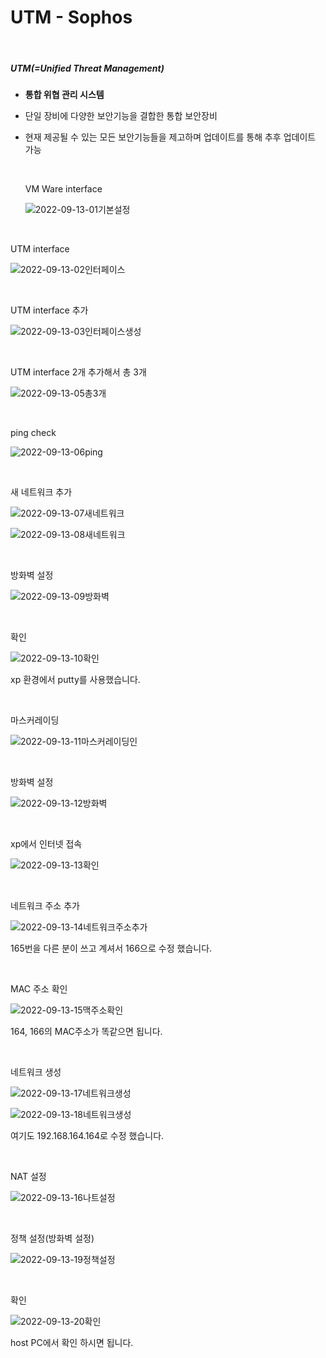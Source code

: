 # UTM - Sophos

<br>

##### UTM(=Unified Threat Management)

- **통합 위협 관리 시스템**

- 단일 장비에 다양한 보안기능을 결합한 통합 보안장비

- 현재 제공될 수 있는 모든 보안기능들을 제고하며 업데이트를 통해 추후 업데이트 가능

  <br>

  VM Ware interface

  ![2022-09-13-01기본설정](../images/2022-09-13-UTMSophos/2022-09-13-01기본설정.PNG)

<br>

UTM interface

![2022-09-13-02인터페이스](../images/2022-09-13-UTMSophos/2022-09-13-02인터페이스.PNG)

<br>

UTM interface 추가

![2022-09-13-03인터페이스생성](../images/2022-09-13-UTMSophos/2022-09-13-03인터페이스생성.PNG)

<br>

UTM interface 2개 추가해서 총 3개

![2022-09-13-05총3개](../images/2022-09-13-UTMSophos/2022-09-13-05총3개.PNG)

<br>

ping check

![2022-09-13-06ping](../images/2022-09-13-UTMSophos/2022-09-13-06ping.PNG)

<br>

새 네트워크 추가

![2022-09-13-07새네트워크](../images/2022-09-13-UTMSophos/2022-09-13-07새네트워크.PNG)

![2022-09-13-08새네트워크](../images/2022-09-13-UTMSophos/2022-09-13-08새네트워크.PNG)

<br>

방화벽 설정

![2022-09-13-09방화벽](../images/2022-09-13-UTMSophos/2022-09-13-09방화벽.PNG)

<br>

확인

![2022-09-13-10확인](../images/2022-09-13-UTMSophos/2022-09-13-10확인.PNG)

xp 환경에서 putty를 사용했습니다.

<br>

마스커레이딩

![2022-09-13-11마스커레이딩인](../images/2022-09-13-UTMSophos/2022-09-13-11마스커레이딩인.PNG)

<br>

방화벽 설정

![2022-09-13-12방화벽](../images/2022-09-13-UTMSophos/2022-09-13-12방화벽.PNG)

<br>

xp에서 인터넷 접속

![2022-09-13-13확인](../images/2022-09-13-UTMSophos/2022-09-13-13확인.PNG)

<br>

네트워크 주소 추가

![2022-09-13-14네트워크주소추가](../images/2022-09-13-UTMSophos/2022-09-13-14네트워크주소추가.PNG)

165번을 다른 분이 쓰고 계셔서 166으로 수정 했습니다.

<br>

MAC 주소 확인

![2022-09-13-15맥주소확인](../images/2022-09-13-UTMSophos/2022-09-13-15맥주소확인.PNG)

164, 166의 MAC주소가 똑같으면 됩니다.

<br>

네트워크 생성

![2022-09-13-17네트워크생성](../images/2022-09-13-UTMSophos/2022-09-13-17네트워크생성.PNG)

![2022-09-13-18네트워크생성](../images/2022-09-13-UTMSophos/2022-09-13-18네트워크생성.PNG)

여기도 192.168.164.164로 수정 했습니다.

<br>

NAT 설정

![2022-09-13-16나트설정](../images/2022-09-13-UTMSophos/2022-09-13-16나트설정.PNG)

<br>

정책 설정(방화벽 설정)

![2022-09-13-19정책설정](../images/2022-09-13-UTMSophos/2022-09-13-19정책설정.PNG)

<br>

확인

![2022-09-13-20확인](../images/2022-09-13-UTMSophos/2022-09-13-20확인.PNG)

host PC에서 확인 하시면 됩니다.

